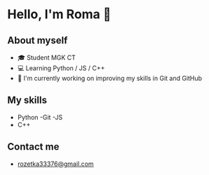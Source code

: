 # Hello, I'm Roma 👋

## About myself
- 🎓 Student MGK CT 
- 💻 Learning Python / JS / C++
- 🌱 I'm currently working on improving my skills in Git and GitHub

## My skills
- Python
-Git
-JS 
- C++

## Contact me
- rozetka33376@gmail.com
